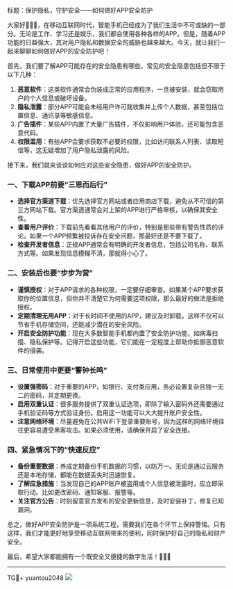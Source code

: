 标题：保护隐私，守护安全——如何做好APP安全防护

大家好👋👋👋，在移动互联网时代，智能手机已经成为了我们生活中不可或缺的一部分。无论是工作、学习还是娱乐，我们都会使用各种各样的APP。但是，随着APP功能的日益强大，其对用户隐私和数据安全的威胁也越来越大。今天，就让我们一起来聊聊如何做好APP的安全防护吧！

首先，我们要了解APP可能存在的安全隐患有哪些。常见的安全隐患包括但不限于以下几种：

1. **恶意软件**：这类软件通常会伪装成正常的应用程序，一旦被安装，就会窃取用户的个人信息或破坏设备。
2. **隐私泄露**：部分APP可能会未经用户许可就收集并上传个人数据，甚至包括位置信息、通讯录等敏感信息。
3. **广告插件**：某些APP内置了大量广告插件，不仅影响用户体验，还可能包含恶意代码。
4. **权限滥用**：有些APP会要求获取不必要的权限，比如访问联系人列表、读取短信等，这无疑增加了用户隐私泄露的风险。

接下来，我们就来谈谈如何应对这些安全隐患，做好APP的安全防护。

### 一、下载APP前要“三思而后行”

- **选择官方渠道下载**：优先选择官方网站或者应用商店下载，避免从不可信的第三方网站下载。官方渠道通常会对上架的APP进行严格审核，以确保其安全性。
- **查看用户评价**：下载前先看看其他用户的评价，特别是那些带有警告性质的评论。如果一个APP频繁被投诉存在安全问题，那最好还是不要下载了。
- **检查开发者信息**：正规APP通常会有明确的开发者信息，包括公司名称、联系方式等。如果发现信息模糊不清，那就得小心了。

### 二、安装后也要“步步为营”

- **谨慎授权**：对于APP请求的各种权限，一定要仔细审查。如果某个APP要求获取你的位置信息，但你并不清楚它为何需要这项权限，那么最好的做法是拒绝授权。
- **定期清理无用APP**：对于长时间不使用的APP，建议及时卸载。这样不仅可以节省手机存储空间，还能减少潜在的安全风险。
- **开启安全防护功能**：现在大多数智能手机都内置了安全防护功能，如病毒扫描、隐私保护等。记得开启这些功能，它们能在一定程度上帮助你抵御恶意软件的侵袭。

### 三、日常使用中更要“警钟长鸣”

- **设置强密码**：对于重要的APP，如银行、支付类应用，务必设置复杂且独一无二的密码，并定期更换。
- **启用双重认证**：很多服务提供了双重认证选项，即除了输入密码外还需要通过手机验证码等方式验证身份。启用这一功能可以大大提升账户安全性。
- **注意网络环境**：尽量避免在公共WiFi下登录重要账号，因为这样的网络环境往往更容易遭受黑客攻击。如果必须使用，请确保开启了安全连接。

### 四、紧急情况下的“快速反应”

- **备份重要数据**：养成定期备份手机数据的习惯，以防万一。无论是通过云服务还是本地存储，都能在数据丢失时迅速恢复。
- **了解应急措施**：当发现自己的APP账户被盗用或个人信息被泄露时，应立即采取行动。比如更改密码、通知客服、报警等。
- **关注官方公告**：时刻留意官方发布的安全更新信息，及时安装补丁，修复已知漏洞。

总之，做好APP安全防护是一项系统工程，需要我们在各个环节上保持警惕。只有这样，我们才能更好地享受移动互联网带来的便利，同时保护好自己的隐私和财产安全。

最后，希望大家都能拥有一个既安全又便捷的数字生活！🚀🚀🚀

---

TG💪+ yuantou2048  ![](https://github.com/user-attachments/assets/cf57a8bb-a08e-43c1-ad82-039f33c64200)